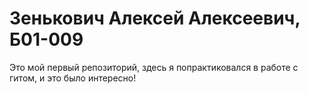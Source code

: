 # Зенькович Алексей Алексеевич, Б01-009

Это мой первый репозиторий, здесь я попрактиковался в работе с гитом, и это было интересно!
